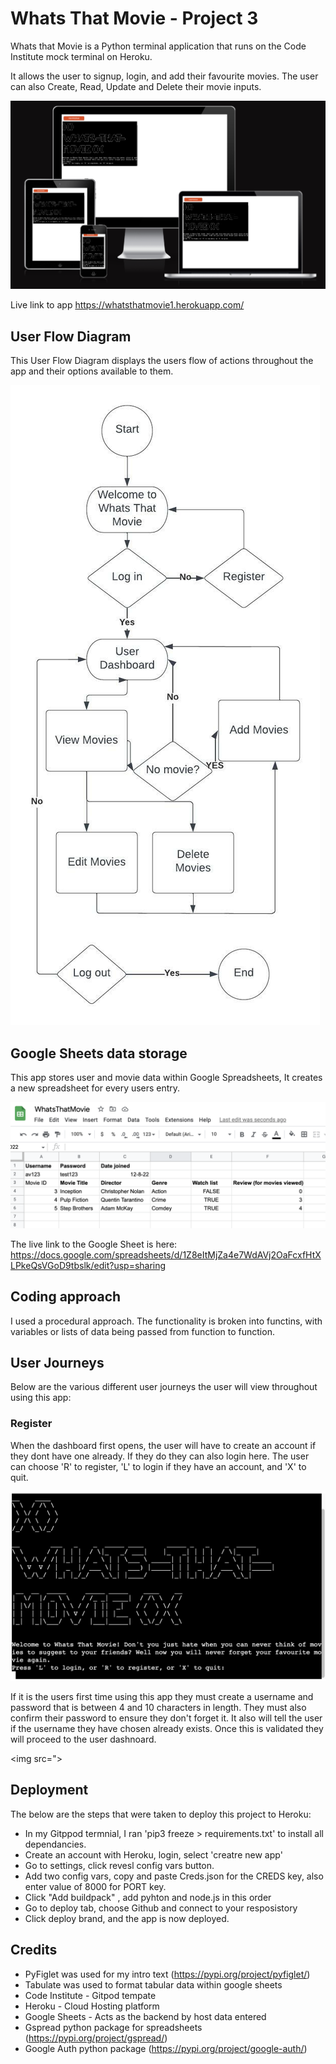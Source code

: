 # Whats That Movie - Project 3 

Whats that Movie is a Python terminal application that runs on the Code Institute mock terminal on Heroku. 

It allows the user to signup, login, and add their favourite movies. The user can also Create, Read, Update and Delete their movie inputs. 

<img src="https://github.com/AdamVictory/Whatsthatmovie/blob/main/wireframescreenshots/resonsive.png">

Live link to app https://whatsthatmovie1.herokuapp.com/

## User Flow Diagram 

This User Flow Diagram displays the users flow of actions throughout the app and their options available to them. 

<img src="https://github.com/AdamVictory/Whatsthatmovie/blob/main/wireframescreenshots/Flowcharts.jpeg">

## Google Sheets data storage

This app stores user and movie data within Google Spreadsheets, It creates a new spreadsheet for every users entry. 

<img src="https://github.com/AdamVictory/Whatsthatmovie/blob/main/wireframescreenshots/googlesheets.png">

The live link to the Google Sheet is here: https://docs.google.com/spreadsheets/d/1Z8eItMjZa4e7WdAVj2OaFcxfHtXLPkeQsVGoD9tbslk/edit?usp=sharing


## Coding approach 

I used a procedural approach. The functionality is broken into functins, with variables or lists of data being passed from function to function. 

## User Journeys 

Below are the various different user journeys the user will view throughout using this app: 

### Register 

When the dashboard first opens, the user will have to create an account if they dont have one already. If they do they can also login here. The user can choose 'R' to register, 'L' to login if they have an account, and 'X' to quit. 

<img src="https://github.com/AdamVictory/Whatsthatmovie/blob/main/wireframescreenshots/dashboard.png">

If it is the users first time using this app they must create a username and password that is between 4 and 10 characters in length. They must also confirm their password to ensure they don't forget it. It also will tell the user if the username they have chosen already exists. Once this is validated they will proceed to the user dashnoard. 

<img src=">




## Deployment 

The below are the steps that were taken to deploy this project to Heroku: 

+ In my Gitppod termnial, I ran 'pip3 freeze > requirements.txt' to install all dependancies. 
+ Create an account with Heroku, login, select 'creatre new app' 
+ Go to settings, click revesl config vars button. 
+ Add two config vars, copy and paste Creds.json for the CREDS key, also enter value of 8000 for PORT key. 
+ Click "Add buildpack" , add pyhton and node.js in this order
+ Go to deploy tab, choose Github and connect to your resposistory 
+ Click deploy brand, and the app is now deployed. 



## Credits

+ PyFiglet was used for my intro text (https://pypi.org/project/pyfiglet/)
+ Tabulate was used to format tabular data within google sheets 
+ Code Institute - Gitpod tempate 
+ Heroku - Cloud Hosting platform 
+ Google Sheets - Acts as the backend by host data entered 
+ Gspread python package for spreadsheets (https://pypi.org/project/gspread/)
+ Google Auth python package (https://pypi.org/project/google-auth/)
